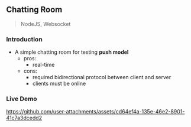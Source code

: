 ## Chatting Room
> NodeJS, Websocket

### Introduction
* A simple chatting room for testing **push model**
  - pros:
    - real-time
  - cons:
    - required bidirectional protocol between client and server
    - clients must be online

### Live Demo
https://github.com/user-attachments/assets/cd64ef4a-135e-46e2-8901-41c7a3dcedd2
